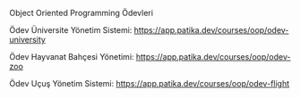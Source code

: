 Object Oriented Programming Ödevleri 

Ödev Üniversite Yönetim Sistemi: https://app.patika.dev/courses/oop/odev-university

Ödev Hayvanat Bahçesi Yönetimi: https://app.patika.dev/courses/oop/odev-zoo

Ödev Uçuş Yönetim Sistemi: https://app.patika.dev/courses/oop/odev-flight

